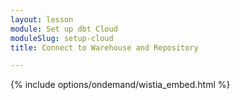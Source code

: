 ```yaml
---
layout: lesson
module: Set up dbt Cloud
moduleSlug: setup-cloud
title: Connect to Warehouse and Repository

---
```


{% include options/ondemand/wistia_embed.html %}